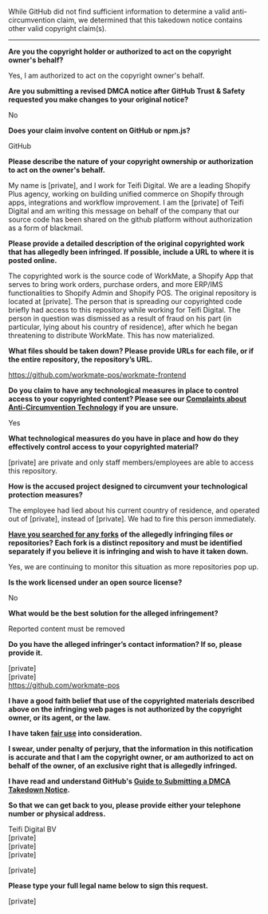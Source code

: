 While GitHub did not find sufficient information to determine a valid anti-circumvention claim, we determined that this takedown notice contains other valid copyright claim(s).

---

**Are you the copyright holder or authorized to act on the copyright owner's behalf?**

Yes, I am authorized to act on the copyright owner's behalf.

**Are you submitting a revised DMCA notice after GitHub Trust & Safety requested you make changes to your original notice?**

No

**Does your claim involve content on GitHub or npm.js?**

GitHub

**Please describe the nature of your copyright ownership or authorization to act on the owner's behalf.**

My name is [private], and I work for Teifi Digital. We are a leading Shopify Plus agency, working on building unified commerce on Shopify through apps, integrations and workflow improvement. I am the [private] of Teifi Digital and am writing this message on behalf of the company that our source code has been shared on the github platform without authorization as a form of blackmail.

**Please provide a detailed description of the original copyrighted work that has allegedly been infringed. If possible, include a URL to where it is posted online.**

The copyrighted work is the source code of WorkMate, a Shopify App that serves to bring work orders, purchase orders, and more ERP/IMS functionalities to Shopify Admin and Shopify POS. The original repository is located at [private]. The person that is spreading our copyrighted code briefly had access to this repository while working for Teifi Digital. The person in question was dismissed as a result of fraud on his part (in particular, lying about his country of residence), after which he began threatening to distribute WorkMate. This has now materialized.

**What files should be taken down? Please provide URLs for each file, or if the entire repository, the repository’s URL.**

https://github.com/workmate-pos/workmate-frontend

**Do you claim to have any technological measures in place to control access to your copyrighted content? Please see our <a href="https://docs.github.com/articles/guide-to-submitting-a-dmca-takedown-notice#complaints-about-anti-circumvention-technology">Complaints about Anti-Circumvention Technology</a> if you are unsure.**

Yes

**What technological measures do you have in place and how do they effectively control access to your copyrighted material?**

[private] are private and only staff members/employees are able to access this repository.

**How is the accused project designed to circumvent your technological protection measures?**

The employee had lied about his current country of residence, and operated out of [private], instead of [private]. We had to fire this person immediately.

**<a href="https://docs.github.com/articles/dmca-takedown-policy#b-what-about-forks-or-whats-a-fork">Have you searched for any forks</a> of the allegedly infringing files or repositories? Each fork is a distinct repository and must be identified separately if you believe it is infringing and wish to have it taken down.**

Yes, we are continuing to monitor this situation as more repositories pop up.

**Is the work licensed under an open source license?**

No

**What would be the best solution for the alleged infringement?**

Reported content must be removed

**Do you have the alleged infringer’s contact information? If so, please provide it.**

[private]  
[private]  
https://github.com/workmate-pos

**I have a good faith belief that use of the copyrighted materials described above on the infringing web pages is not authorized by the copyright owner, or its agent, or the law.**

**I have taken <a href="https://www.lumendatabase.org/topics/22">fair use</a> into consideration.**

**I swear, under penalty of perjury, that the information in this notification is accurate and that I am the copyright owner, or am authorized to act on behalf of the owner, of an exclusive right that is allegedly infringed.**

**I have read and understand GitHub's <a href="https://docs.github.com/articles/guide-to-submitting-a-dmca-takedown-notice/">Guide to Submitting a DMCA Takedown Notice</a>.**

**So that we can get back to you, please provide either your telephone number or physical address.**

Teifi Digital BV  
[private]  
[private]  
[private]  

[private]  

**Please type your full legal name below to sign this request.**

[private]  

